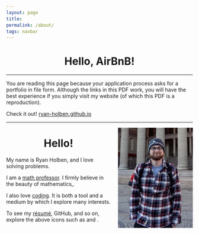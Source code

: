 ```yaml
---
layout: page
title:
permalink: /about/
tags: navbar
---
```


<div align="center"><h1>Hello, AirBnB!</h1></div>
<hr>
You are reading this page because your application process asks for a portfolio in file form.  Although the links in this PDF work, you will have the best experience if you simply visit my website (of which this PDF is a reproduction).

Check it out!  [<i class="fa fa-link" aria-hidden="true"></i>ryan-holben.github.io](http://ryan-holben.github.io)
<hr>

<img src="/assets/img/portrait.jpg" style="float:right; width:40%; height:40%; padding: 0px 0px 10px 20px;" title="Exploring Oslo, Norway!">
<center><h1>Hello!</h1></center>

My name is Ryan Holben, and I love solving problems.

I am a [math professor](http://www.furman.edu/academics/mathematics/meet-our-faculty/Pages/Ryan-Holben.aspx).  I firmly believe in the beauty of mathematics,.

I also love [coding](/coding/).  It is both a tool and a medium by which I explore many interests.

To see my [résumé](/assets/pdf/Resume.pdf), GitHub, and so on, explore the above icons such as <i class="fa fa-file-pdf-o"></i> and <i class="fa fa-github"></i>.
